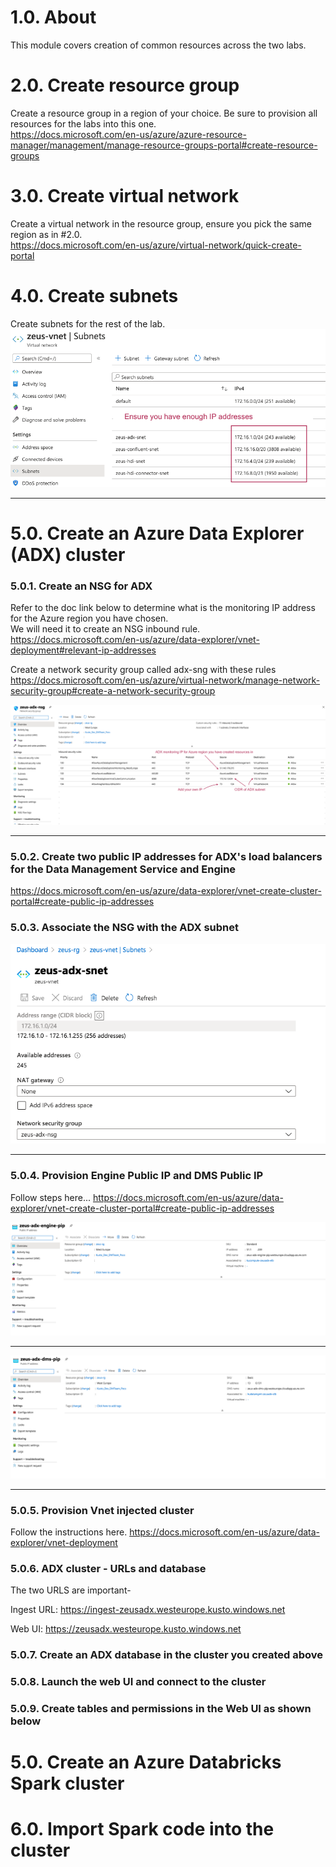 # 1.0. About

This module covers creation of common resources across the two labs.

# 2.0. Create resource group
Create a resource group in a region of your choice.  Be sure to provision all resources for the labs into this one.<br>
https://docs.microsoft.com/en-us/azure/azure-resource-manager/management/manage-resource-groups-portal#create-resource-groups


# 3.0. Create virtual network
Create a virtual network in the resource group, ensure you pick the same region as in #2.0.<br>
https://docs.microsoft.com/en-us/azure/virtual-network/quick-create-portal

# 4.0. Create subnets
Create subnets for the rest of the lab.<br>
![Subnets](../images/Subnets-Provision.png)
<br><hr>

# 5.0. Create an Azure Data Explorer (ADX) cluster

### 5.0.1. Create an NSG for ADX

Refer to the doc link below to determine what is the monitoring IP address for the Azure region you have chosen.<br>
We will need it to create an NSG inbound rule.<br>
https://docs.microsoft.com/en-us/azure/data-explorer/vnet-deployment#relevant-ip-addresses<br>

Create a network security group called adx-sng with these rules<br>
https://docs.microsoft.com/en-us/azure/virtual-network/manage-network-security-group#create-a-network-security-group<br>


![ADX-NSG](../images/adx-nsg.png)
<br><hr>

### 5.0.2. Create two public IP addresses for ADX's load balancers for the Data Management Service and Engine

https://docs.microsoft.com/en-us/azure/data-explorer/vnet-create-cluster-portal#create-public-ip-addresses

### 5.0.3. Associate the NSG with the ADX subnet
![ADX-NSG-2](../images/02-ADX.png)
<br><hr>

### 5.0.4. Provision Engine Public IP and DMS Public IP

Follow steps here...
https://docs.microsoft.com/en-us/azure/data-explorer/vnet-create-cluster-portal#create-public-ip-addresses

![ADX-NSG-4](../images/04-ADX.png)
<br><hr>

![ADX-NSG-5](../images/05-ADX.png)
<br><hr>

### 5.0.5. Provision Vnet injected cluster
Follow the instructions here.
https://docs.microsoft.com/en-us/azure/data-explorer/vnet-deployment

### 5.0.6. ADX cluster - URLs and database


The two URLS are important-

Ingest URL:
https://ingest-zeusadx.westeurope.kusto.windows.net

Web UI:
https://zeusadx.westeurope.kusto.windows.net

### 5.0.7. Create an ADX database in the cluster you created above


### 5.0.8. Launch the web UI and connect to the cluster

### 5.0.9. Create tables and permissions in the Web UI as shown below

# 5.0. Create an Azure Databricks Spark cluster

# 6.0. Import Spark code into the cluster





